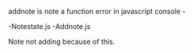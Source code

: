 addnote is note a function error in javascript console - 

-Notestate.js
-Addnote.js

Note not adding because of this.
